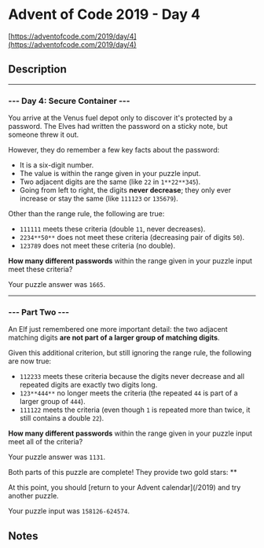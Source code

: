 # Advent of Code 2019 - Day 4

[https://adventofcode.com/2019/day/4](https://adventofcode.com/2019/day/4)

## Description



---

### --- Day 4: Secure Container ---

You arrive at the Venus fuel depot only to discover it's protected by a password.  The Elves had written the password on a sticky note, but someone threw it out.

However, they do remember a few key facts about the password:



- It is a six-digit number.
- The value is within the range given in your puzzle input.
- Two adjacent digits are the same (like `22` in `1**22**345`).
- Going from left to right, the digits **never decrease**; they only ever increase or stay the same (like `111123` or `135679`).

Other than the range rule, the following are true:



- `111111` meets these criteria (double `11`, never decreases).
- `2234**50**` does not meet these criteria (decreasing pair of digits `50`).
- `123789` does not meet these criteria (no double).

**How many different passwords** within the range given in your puzzle input meet these criteria?


Your puzzle answer was `1665`.

---

### --- Part Two ---

An Elf just remembered one more important detail: the two adjacent matching digits **are not part of a larger group of matching digits**.

Given this additional criterion, but still ignoring the range rule, the following are now true:



- `112233` meets these criteria because the digits never decrease and all repeated digits are exactly two digits long.
- `123**444**` no longer meets the criteria (the repeated `44` is part of a larger group of `444`).
- `111122` meets the criteria (even though `1` is repeated more than twice, it still contains a double `22`).

**How many different passwords** within the range given in your puzzle input meet all of the criteria?


Your puzzle answer was `1131`.
<p class="day-success">Both parts of this puzzle are complete! They provide two gold stars: **</p>
At this point, you should [return to your Advent calendar](/2019) and try another puzzle.

Your puzzle input was <code class="puzzle-input">158126-624574</code>.


## Notes



